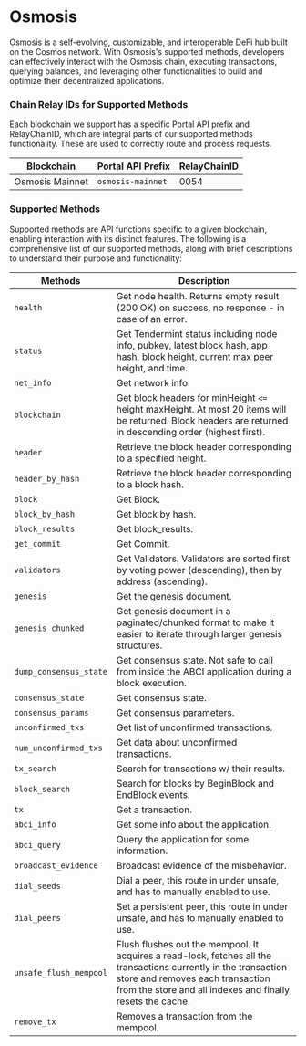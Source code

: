 # Osmosis

Osmosis is a self-evolving, customizable, and interoperable DeFi hub built on the Cosmos network. With Osmosis's supported methods, developers can effectively interact with the Osmosis chain, executing transactions, querying balances, and leveraging other functionalities to build and optimize their decentralized applications.

### Chain Relay IDs for Supported Methods
Each blockchain we support has a specific Portal API prefix and RelayChainID, which are integral parts of our supported methods functionality. These are used to correctly route and process requests.

| Blockchain | Portal API Prefix | RelayChainID |
|---------|-------------|-------------|
| Osmosis Mainnet | `osmosis-mainnet` | 0054 |

### Supported Methods
Supported methods are API functions specific to a given blockchain, enabling interaction with its distinct features. The following is a comprehensive list of our supported methods, along with brief descriptions to understand their purpose and functionality:

| Methods                      | Description                                                                                                                                                                                                           |
|------------------------------|-----------------------------------------------------------------------------------------------------------------------------------------------------------------------------------------------------------------------|
| `health`                     | Get node health. Returns empty result (200 OK) on success, no response - in case of an error.                                                                                                                         |
| `status`                     | Get Tendermint status including node info, pubkey, latest block hash, app hash, block height, current max peer height, and time.                                                                                       |
| `net_info`                   | Get network info.                                                                                                                                                                                                     |
| `blockchain`                 | Get block headers for minHeight `<=` height maxHeight. At most 20 items will be returned. Block headers are returned in descending order (highest first).                                                               |
| `header`                     | Retrieve the block header corresponding to a specified height.                                                                                                                                                        |
| `header_by_hash`             | Retrieve the block header corresponding to a block hash.                                                                                                                                                              |
| `block`                      | Get Block.                                                                                                                                                                                                           |
| `block_by_hash`              | Get block by hash.                                                                                                                                                                                                   |
| `block_results`              | Get block_results.                                                                                                                                                                                                   |
| `get_commit`                 | Get Commit.                                                                                                                                                                                                          |
| `validators`                 | Get Validators. Validators are sorted first by voting power (descending), then by address (ascending).                                                                                                                |
| `genesis`                    | Get the genesis document.                                                                                                                                                                                            |
| `genesis_chunked`            | Get genesis document in a paginated/chunked format to make it easier to iterate through larger genesis structures.                                                                                                    |
| `dump_consensus_state`       | Get consensus state. Not safe to call from inside the ABCI application during a block execution.                                                                                                                      |
| `consensus_state`            | Get consensus state.                                                                                                                                                                                                 |
| `consensus_params`           | Get consensus parameters.                                                                                                                                                                                            |
| `unconfirmed_txs`            | Get list of unconfirmed transactions.                                                                                                                                                                                |
| `num_unconfirmed_txs`        | Get data about unconfirmed transactions.                                                                                                                                                                             |
| `tx_search`                  | Search for transactions w/ their results.                                                                                                                                                                            |
| `block_search`               | Search for blocks by BeginBlock and EndBlock events.                                                                                                                                                                 |
| `tx`                         | Get a transaction.                                                                                                                                                                                                   |
| `abci_info`                  | Get some info about the application.                                                                                                                                                                                 |
| `abci_query`                 | Query the application for some information.                                                                                                                                                                          |
| `broadcast_evidence`         | Broadcast evidence of the misbehavior.                                                                                                                                                                               |
| `dial_seeds`                 | Dial a peer, this route in under unsafe, and has to manually enabled to use.                                                                                                                                         |
| `dial_peers`                 | Set a persistent peer, this route in under unsafe, and has to manually enabled to use.                                                                                                                                |
| `unsafe_flush_mempool`       | Flush flushes out the mempool. It acquires a read-lock, fetches all the transactions currently in the transaction store and removes each transaction from the store and all indexes and finally resets the cache. |
| `remove_tx`                  | Removes a transaction from the mempool.                                                                                                                                                                              |

